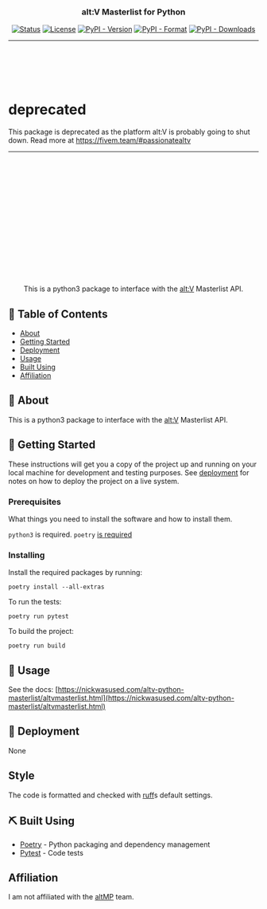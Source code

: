 <h3 align="center">alt:V Masterlist for Python</h3>

<div align="center">

  [![Status](https://img.shields.io/badge/status-inactive-warning.svg)]() 
  [![License](https://img.shields.io/github/license/nickwasused/altv-python-masterlist)](/LICENSE)
  [![PyPI - Version](https://img.shields.io/pypi/v/altvmasterlist)](https://pypi.org/project/altvmasterlist/)
  [![PyPI - Format](https://img.shields.io/pypi/format/altvmasterlist)](https://pypi.org/project/altvmasterlist/)
  [![PyPI - Downloads](https://img.shields.io/pypi/dm/altvmasterlist)](https://pypi.org/project/altvmasterlist/)

</div>

---
<br />
<br />
<br />
<br />

# deprecated

This package is deprecated as the platform alt:V is probably going to shut down. Read more at https://fivem.team/#passionatealtv

---
<br />
<br />
<br />
<br />
<br />
<br />
<br />
<br />
<br />
<br />
<br />
<br />
<br />
<br />

<p align="center"> This is a python3 package to interface with the <a href="https://altv.mp">alt:V</a> Masterlist API.
    <br> 
</p>

## 📝 Table of Contents
- [About](#about)
- [Getting Started](#getting_started)
- [Deployment](#deployment)
- [Usage](#usage)
- [Built Using](#built_using)
- [Affiliation](#affiliation)

## 🧐 About <a name = "about"></a>
This is a python3 package to interface with the <a href="https://altv.mp">alt:V</a> Masterlist API.

## 🏁 Getting Started <a name = "getting_started"></a>
These instructions will get you a copy of the project up and running on your local machine for development and testing purposes. See [deployment](#deployment) for notes on how to deploy the project on a live system.

### Prerequisites
What things you need to install the software and how to install them.

``python3`` is required.
``poetry`` [is required](https://python-poetry.org/)

### Installing

Install the required packages by running:

```
poetry install --all-extras
```

To run the tests:
```
poetry run pytest
```

To build the project:
```
poetry run build
```

## 🎈 Usage <a name="usage"></a>
See the docs: [https://nickwasused.com/altv-python-masterlist/altvmasterlist.html](https://nickwasused.com/altv-python-masterlist/altvmasterlist.html)

## 🚀 Deployment <a name = "deployment"></a>
None

## Style
The code is formatted and checked with [ruff](https://github.com/astral-sh/ruff)s default settings.

## ⛏️ Built Using <a name = "built_using"></a>
- [Poetry](https://python-poetry.org/) - Python packaging and dependency management
- [Pytest](https://pytest.org/) - Code tests

## Affiliation <a name = "affiliation"></a>
I am not affiliated with the [altMP](https://alt-mp.com/) team.
